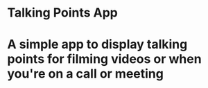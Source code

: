 # Talking Points App

# A simple app to display talking points for filming videos or when you're on a call or meeting

